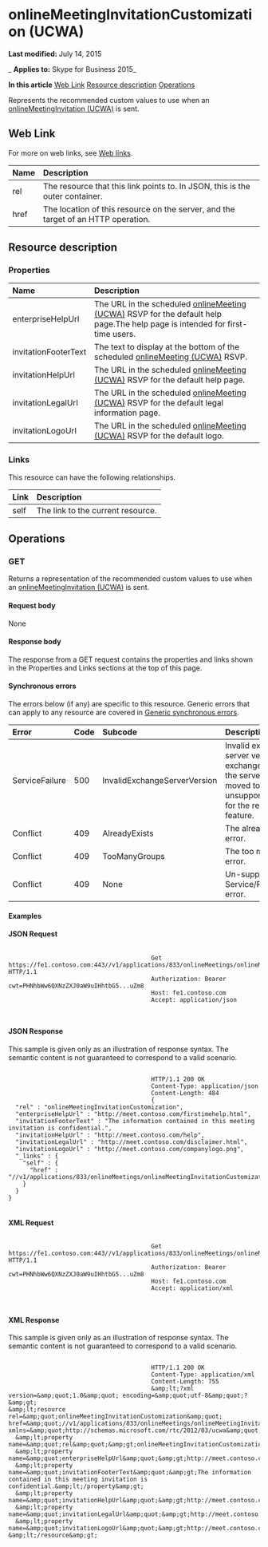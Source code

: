 
# onlineMeetingInvitationCustomization (UCWA)

 **Last modified:** July 14, 2015

 _ **Applies to:** Skype for Business 2015_

 **In this article**
[Web Link](#sectionSection0)
[Resource description](#sectionSection1)
[Operations](#sectionSection2)


Represents the recommended custom values to use when an [onlineMeetingInvitation (UCWA)](onlineMeetingInvitation_ref.md) is sent.

## Web Link
<a name="sectionSection0"> </a>

For more on web links, see [Web links](WebLinks.md).



|**Name**|**Description**|
|:-----|:-----|
|rel|The resource that this link points to. In JSON, this is the outer container.|
|href|The location of this resource on the server, and the target of an HTTP operation.|

## Resource description
<a name="sectionSection1"> </a>




### Properties





|**Name**|**Description**|
|:-----|:-----|
|enterpriseHelpUrl|The URL in the scheduled [onlineMeeting (UCWA)](onlineMeeting_ref.md) RSVP for the default help page.The help page is intended for first-time users.|
|invitationFooterText|The text to display at the bottom of the scheduled [onlineMeeting (UCWA)](onlineMeeting_ref.md) RSVP.|
|invitationHelpUrl|The URL in the scheduled [onlineMeeting (UCWA)](onlineMeeting_ref.md) RSVP for the default help page.|
|invitationLegalUrl|The URL in the scheduled [onlineMeeting (UCWA)](onlineMeeting_ref.md) RSVP for the default legal information page.|
|invitationLogoUrl|The URL in the scheduled [onlineMeeting (UCWA)](onlineMeeting_ref.md) RSVP for the default logo.|

### Links

This resource can have the following relationships.



|**Link**|**Description**|
|:-----|:-----|
|self|The link to the current resource.|

## Operations
<a name="sectionSection2"> </a>




### GET

Returns a representation of the recommended custom values to use when an [onlineMeetingInvitation (UCWA)](onlineMeetingInvitation_ref.md) is sent.


#### Request body

None


#### Response body

The response from a GET request contains the properties and links shown in the Properties and Links sections at the top of this page.


#### Synchronous errors

The errors below (if any) are specific to this resource. Generic errors that can apply to any resource are covered in [Generic synchronous errors](GenericSynchronousErrors.md).



|**Error**|**Code**|**Subcode**|**Description**|
|:-----|:-----|:-----|:-----|
|ServiceFailure|500|InvalidExchangeServerVersion|Invalid exchange server version.The exchange mailbox of the server might have moved to an unsupported version for the required feature.|
|Conflict|409|AlreadyExists|The already exists error.|
|Conflict|409|TooManyGroups|The too many groups error.|
|Conflict|409|None|Un-supported Service/Resource/API error.|

#### Examples




#### JSON Request


```

										Get https://fe1.contoso.com:443//v1/applications/833/onlineMeetings/onlineMeetingInvitationCustomization HTTP/1.1
										Authorization: Bearer cwt=PHNhbWw6QXNzZXJ0aW9uIHhtbG5...uZm8
										Host: fe1.contoso.com
										Accept: application/json
										
									
```


#### JSON Response

This sample is given only as an illustration of response syntax. The semantic content is not guaranteed to correspond to a valid scenario.


```

										HTTP/1.1 200 OK
										Content-Type: application/json
										Content-Length: 484
										{
  "rel" : "onlineMeetingInvitationCustomization",
  "enterpriseHelpUrl" : "http://meet.contoso.com/firstimehelp.html",
  "invitationFooterText" : "The information contained in this meeting invitation is confidential.",
  "invitationHelpUrl" : "http://meet.contoso.com/help",
  "invitationLegalUrl" : "http://meet.contoso.com/disclaimer.html",
  "invitationLogoUrl" : "http://meet.contoso.com/companylogo.png",
  "_links" : {
    "self" : {
      "href" : "//v1/applications/833/onlineMeetings/onlineMeetingInvitationCustomization"
    }
  }
}
									
```


#### XML Request


```

										Get https://fe1.contoso.com:443//v1/applications/833/onlineMeetings/onlineMeetingInvitationCustomization HTTP/1.1
										Authorization: Bearer cwt=PHNhbWw6QXNzZXJ0aW9uIHhtbG5...uZm8
										Host: fe1.contoso.com
										Accept: application/xml
										
									
```


#### XML Response

This sample is given only as an illustration of response syntax. The semantic content is not guaranteed to correspond to a valid scenario.


```

										HTTP/1.1 200 OK
										Content-Type: application/xml
										Content-Length: 755
										&amp;lt;?xml version=&amp;quot;1.0&amp;quot; encoding=&amp;quot;utf-8&amp;quot;?&amp;gt;
&amp;lt;resource rel=&amp;quot;onlineMeetingInvitationCustomization&amp;quot; href=&amp;quot;//v1/applications/833/onlineMeetings/onlineMeetingInvitationCustomization&amp;quot; xmlns=&amp;quot;http://schemas.microsoft.com/rtc/2012/03/ucwa&amp;quot;&amp;gt;
  &amp;lt;property name=&amp;quot;rel&amp;quot;&amp;gt;onlineMeetingInvitationCustomization&amp;lt;/property&amp;gt;
  &amp;lt;property name=&amp;quot;enterpriseHelpUrl&amp;quot;&amp;gt;http://meet.contoso.com/firstimehelp.html&amp;lt;/property&amp;gt;
  &amp;lt;property name=&amp;quot;invitationFooterText&amp;quot;&amp;gt;The information contained in this meeting invitation is confidential.&amp;lt;/property&amp;gt;
  &amp;lt;property name=&amp;quot;invitationHelpUrl&amp;quot;&amp;gt;http://meet.contoso.com/help&amp;lt;/property&amp;gt;
  &amp;lt;property name=&amp;quot;invitationLegalUrl&amp;quot;&amp;gt;http://meet.contoso.com/disclaimer.html&amp;lt;/property&amp;gt;
  &amp;lt;property name=&amp;quot;invitationLogoUrl&amp;quot;&amp;gt;http://meet.contoso.com/companylogo.png&amp;lt;/property&amp;gt;
&amp;lt;/resource&amp;gt;
									
```


